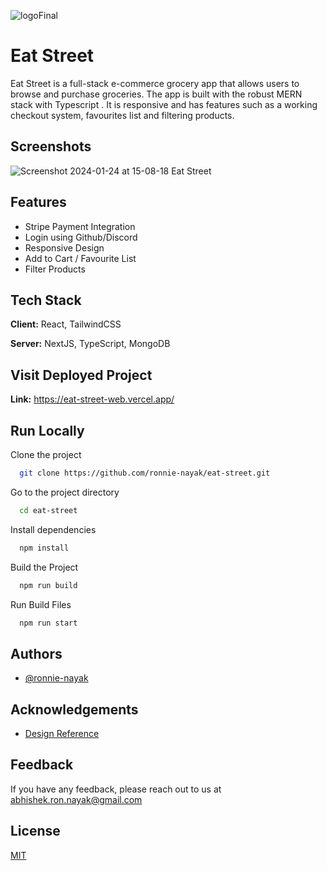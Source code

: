 ![logoFinal](https://github.com/ronnie-nayak/eat-street/assets/60402476/1d9e12a6-88f1-44a1-b696-f42bc3e09c0f)

# Eat Street

Eat Street is a full-stack e-commerce grocery app that allows users to browse and purchase groceries. The app is built with the robust MERN stack with Typescript . It is responsive and has features such as a working checkout system, favourites list and filtering products.

## Screenshots

![Screenshot 2024-01-24 at 15-08-18 Eat Street](https://github.com/ronnie-nayak/eat-street/assets/60402476/fc6358fc-769a-4047-b8b9-4b21a95d28b6)

## Features

- Stripe Payment Integration
- Login using Github/Discord
- Responsive Design
- Add to Cart / Favourite List
- Filter Products

## Tech Stack

**Client:** React, TailwindCSS

**Server:** NextJS, TypeScript, MongoDB

## Visit Deployed Project

**Link:** https://eat-street-web.vercel.app/

## Run Locally

Clone the project

```bash
  git clone https://github.com/ronnie-nayak/eat-street.git
```

Go to the project directory

```bash
  cd eat-street
```

Install dependencies

```bash
  npm install
```

Build the Project

```bash
  npm run build
```

Run Build Files

```bash
  npm run start
```

## Authors

- [@ronnie-nayak](https://github.com/ronnie-nayak)

## Acknowledgements

- [Design Reference](https://parkofideas.com/tastydaily/)

## Feedback

If you have any feedback, please reach out to us at abhishek.ron.nayak@gmail.com

## License

[MIT](https://choosealicense.com/licenses/mit/)
